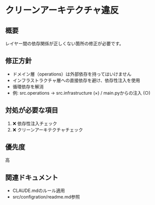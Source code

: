 # クリーンアーキテクチャ違反

## 概要
レイヤー間の依存関係が正しくない箇所の修正が必要です。

## 修正方針
- ドメイン層（operations）は外部依存を持ってはいけません
- インフラストラクチャ層への直接依存を避け、依存性注入を使用
- 循環依存を解消
- 例: src.operations -> src.infrastructure (×) / main.pyからの注入 (○)

## 対処が必要な項目
1. ❌ 依存性注入チェック
2. ❌ クリーンアーキテクチャチェック

## 優先度
高

## 関連ドキュメント
- CLAUDE.mdのルール適用
- src/configration/readme.md参照